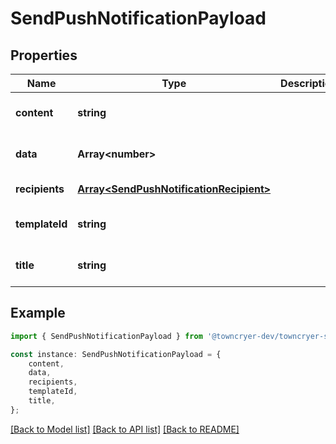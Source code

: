 # SendPushNotificationPayload


## Properties

Name | Type | Description | Notes
------------ | ------------- | ------------- | -------------
**content** | **string** |  | [optional] [default to undefined]
**data** | **Array&lt;number&gt;** |  | [optional] [default to undefined]
**recipients** | [**Array&lt;SendPushNotificationRecipient&gt;**](SendPushNotificationRecipient.md) |  | [default to undefined]
**templateId** | **string** |  | [optional] [default to undefined]
**title** | **string** |  | [optional] [default to undefined]

## Example

```typescript
import { SendPushNotificationPayload } from '@towncryer-dev/towncryer-sdk-api-client';

const instance: SendPushNotificationPayload = {
    content,
    data,
    recipients,
    templateId,
    title,
};
```

[[Back to Model list]](../README.md#documentation-for-models) [[Back to API list]](../README.md#documentation-for-api-endpoints) [[Back to README]](../README.md)
